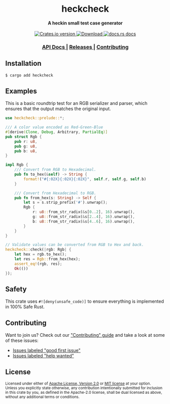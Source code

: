 <h1 align="center">heckcheck</h1>
<div align="center">
  <strong>
    A heckin small test case generator
  </strong>
</div>

<br />

<div align="center">
  <!-- Crates version -->
  <a href="https://crates.io/crates/heckcheck">
    <img src="https://img.shields.io/crates/v/heckcheck.svg?style=flat-square"
    alt="Crates.io version" />
  </a>
  <!-- Downloads -->
  <a href="https://crates.io/crates/heckcheck">
    <img src="https://img.shields.io/crates/d/heckcheck.svg?style=flat-square"
      alt="Download" />
  </a>
  <!-- docs.rs docs -->
  <a href="https://docs.rs/heckcheck">
    <img src="https://img.shields.io/badge/docs-latest-blue.svg?style=flat-square"
      alt="docs.rs docs" />
  </a>
</div>

<div align="center">
  <h3>
    <a href="https://docs.rs/heckcheck">
      API Docs
    </a>
    <span> | </span>
    <a href="https://github.com/yoshuawuyts/heckcheck/releases">
      Releases
    </a>
    <span> | </span>
    <a href="https://github.com/yoshuawuyts/heckcheck/blob/master.github/CONTRIBUTING.md">
      Contributing
    </a>
  </h3>
</div>

## Installation
```sh
$ cargo add heckcheck
```

## Examples

This is a basic roundtrip test for an RGB serializer and parser, which ensures
that the output matches the original input.

```rust
use heckcheck::prelude::*;

/// A color value encoded as Red-Green-Blue
#[derive(Clone, Debug, Arbitrary, PartialEq)]
pub struct Rgb {
    pub r: u8,
    pub g: u8,
    pub b: u8,
}

impl Rgb {
    /// Convert from RGB to Hexadecimal.
    pub fn to_hex(&self) -> String {
        format!("#{:02X}{:02X}{:02X}", self.r, self.g, self.b)
    }

    /// Convert from Hexadecimal to RGB.
    pub fn from_hex(s: String) -> Self {
        let s = s.strip_prefix('#').unwrap();
        Rgb {
            r: u8::from_str_radix(&s[0..2], 16).unwrap(),
            g: u8::from_str_radix(&s[2..4], 16).unwrap(),
            b: u8::from_str_radix(&s[4..6], 16).unwrap(),
        }
    }
}

// Validate values can be converted from RGB to Hex and back.
heckcheck::check(|rgb: Rgb| {
    let hex = rgb.to_hex();
    let res = Rgb::from_hex(hex);
    assert_eq!(rgb, res);
    Ok(())
});
```

## Safety
This crate uses ``#![deny(unsafe_code)]`` to ensure everything is implemented in
100% Safe Rust.

## Contributing
Want to join us? Check out our ["Contributing" guide][contributing] and take a
look at some of these issues:

- [Issues labeled "good first issue"][good-first-issue]
- [Issues labeled "help wanted"][help-wanted]

[contributing]: https://github.com/yoshuawuyts/heckcheck/blob/master.github/CONTRIBUTING.md
[good-first-issue]: https://github.com/yoshuawuyts/heckcheck/labels/good%20first%20issue
[help-wanted]: https://github.com/yoshuawuyts/heckcheck/labels/help%20wanted

## License

<sup>
Licensed under either of <a href="LICENSE-APACHE">Apache License, Version
2.0</a> or <a href="LICENSE-MIT">MIT license</a> at your option.
</sup>

<br/>

<sub>
Unless you explicitly state otherwise, any contribution intentionally submitted
for inclusion in this crate by you, as defined in the Apache-2.0 license, shall
be dual licensed as above, without any additional terms or conditions.
</sub>
